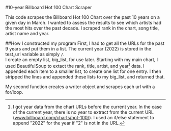 #10-year Billboard Hot 100 Chart Scraper

This code scrapes the Billboard Hot 100 Chart over the past 10 years on a given day in March.  I wanted to assess the results to see which artists had the most hits over the past decade.  I scraped rank in the chart, song title, artist name and year.

##How I constructed my program
First, I had to get all the URLs for the past 9 years and put them in a list.  The current year (2022) is stored in the test_url variable as simply `/`.  
I create an empty list, big_list, for use later. 
Starting with my main chart, I used BeautifulSoup to extact the rank, title, artist, and year[^1] data.  I appended each item to a smaller list, to create one list for one entry.  I then stripped the lines and appended these lists to my big_list, and returned that.

My second function creates a writer object and scrapes each url with a for/loop. 



[^1]:I got year data from the chart URLs before the current year. In the case of the current year, there is no year to extract from the current URL (www.billboard.com/charts/hot-100/).  I used an if/else statement to append "2022" for the year if "2" is not in the URL.
